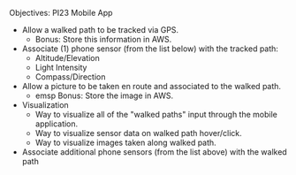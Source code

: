 Objectives: PI23 Mobile App
* Allow a walked path to be tracked via GPS.
  * Bonus: Store this information in AWS.
* Associate (1) phone sensor (from the list below) with the tracked path:
  * Altitude/Elevation
  * Light Intensity
  * Compass/Direction
* Allow a picture to be taken en route and associated to the walked path.
  * emsp Bonus: Store the image in AWS.
* Visualization
  * Way to visualize all of the "walked paths" input through the mobile application.
  * Way to visualize sensor data on walked path hover/click.
  * Way to visualize images taken along walked path.
* Associate additional phone sensors (from the list above) with the walked path
